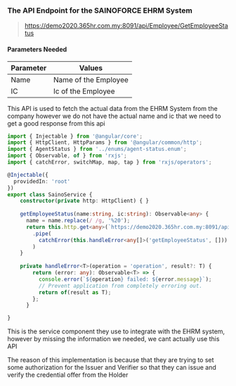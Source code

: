 ### The API Endpoint for the SAINOFORCE EHRM System

> https://demo2020.365hr.com.my:8091/api/Employee/GetEmployeeStatus


#### Parameters Needed

|Parameter | Values |
|-|-|
| Name | Name of the Employee|
| IC | Ic of the Employee|

This API is used to fetch the actual data from the EHRM System from the company
however we do not have the actual name and ic that we need to get a good response from this api


```ts
import { Injectable } from '@angular/core';
import { HttpClient, HttpParams } from '@angular/common/http';
import { AgentStatus } from '../enums/agent-status.enum';
import { Observable, of } from 'rxjs';
import { catchError, switchMap, map, tap } from 'rxjs/operators';

@Injectable({
  providedIn: 'root'
})
export class SainoService {
    constructor(private http: HttpClient) { }
    
    getEmployeeStatus(name:string, ic:string): Observable<any> {
      name = name.replace(/ /g, '%20');
      return this.http.get<any>(`https://demo2020.365hr.com.my:8091/api/Employee/GetEmployeeStatus?Name=${name}&IC=${ic}`)
        .pipe(
          catchError(this.handleError<any[]>('getEmployeeStatus', []))
        )
    }
  
    private handleError<T>(operation = 'operation', result?: T) {
        return (error: any): Observable<T> => {
          console.error(`${operation} failed: ${error.message}`);
          // Prevent application from completely erroring out.
          return of(result as T);
        };
      }  

}

```

This is the service component they use to integrate with the EHRM system, however by missing the information we needed, we cant actually use this API

The reason of this implementation is because that they are trying to set some authorization for the Issuer and Verifier so that they can issue and verify the credential offer from the Holder
